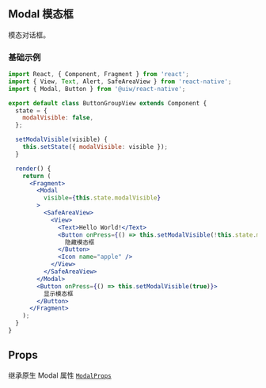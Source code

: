 Modal 模态框
---

模态对话框。

### 基础示例

<!--DemoStart--> 
```jsx
import React, { Component, Fragment } from 'react';
import { View, Text, Alert, SafeAreaView } from 'react-native';
import { Modal, Button } from '@uiw/react-native';

export default class ButtonGroupView extends Component {
  state = {
    modalVisible: false,
  };

  setModalVisible(visible) {
    this.setState({ modalVisible: visible });
  }

  render() {
    return (
      <Fragment>
        <Modal
          visible={this.state.modalVisible}
        >
          <SafeAreaView>
            <View>
              <Text>Hello World!</Text>
              <Button onPress={() => this.setModalVisible(!this.state.modalVisible)}>
                隐藏模态框
              </Button>
              <Icon name="apple" />
            </View>
          </SafeAreaView>
        </Modal>
        <Button onPress={() => this.setModalVisible(true)}>
          显示模态框
        </Button>
      </Fragment>
    );
  }
}
```
<!--End-->

## Props

继承原生 Modal 属性 [`ModalProps`](https://facebook.github.io/react-native/docs/modal.html#props)